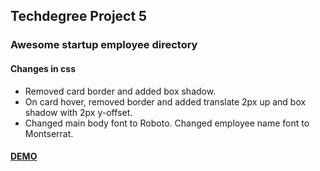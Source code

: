 ## Techdegree Project 5
### Awesome startup employee directory
#### Changes in css
  - Removed card border and added box shadow.
  - On card hover, removed border and added translate 2px up and box shadow with 2px y-offset.
  - Changed main body font to Roboto. Changed employee name font to Montserrat.
  
  #### [DEMO](https://ozarkstudios.com/techdegree/techdegree-project-5/) 
